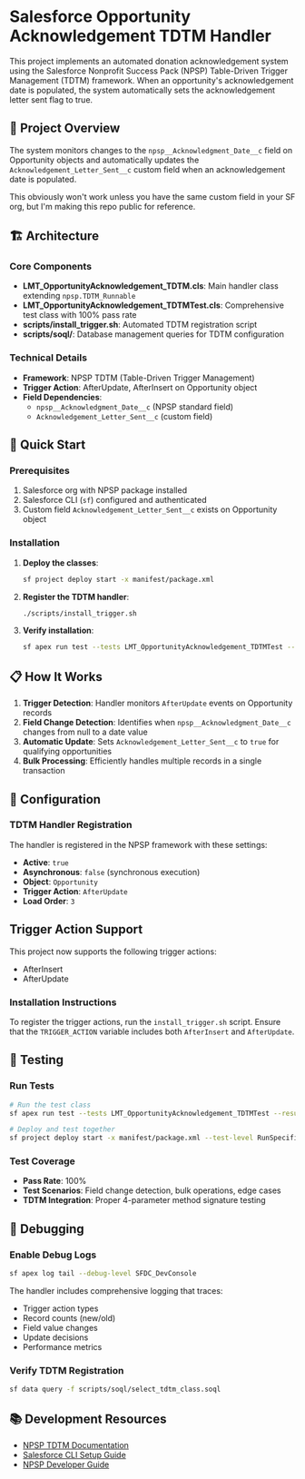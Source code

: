 # Salesforce Opportunity Acknowledgement TDTM Handler

This project implements an automated donation acknowledgement system using the Salesforce Nonprofit Success Pack (NPSP) Table-Driven Trigger Management (TDTM) framework. When an opportunity's acknowledgement date is populated, the system automatically sets the acknowledgement letter sent flag to true.

## 🎯 Project Overview

The system monitors changes to the `npsp__Acknowledgment_Date__c` field on Opportunity objects and automatically updates the `Acknowledgement_Letter_Sent__c` custom field when an acknowledgement date is populated. 

This obviously won't work unless you have the same custom field in your SF org, but I'm making this repo public for reference.

## 🏗️ Architecture

### Core Components

- **LMT_OpportunityAcknowledgement_TDTM.cls**: Main handler class extending `npsp.TDTM_Runnable`
- **LMT_OpportunityAcknowledgement_TDTMTest.cls**: Comprehensive test class with 100% pass rate
- **scripts/install_trigger.sh**: Automated TDTM registration script
- **scripts/soql/**: Database management queries for TDTM configuration

### Technical Details

- **Framework**: NPSP TDTM (Table-Driven Trigger Management)
- **Trigger Action**: AfterUpdate, AfterInsert on Opportunity object
- **Field Dependencies**: 
  - `npsp__Acknowledgment_Date__c` (NPSP standard field)
  - `Acknowledgement_Letter_Sent__c` (custom field)

## 🚀 Quick Start

### Prerequisites

1. Salesforce org with NPSP package installed
2. Salesforce CLI (`sf`) configured and authenticated
3. Custom field `Acknowledgement_Letter_Sent__c` exists on Opportunity object

### Installation

1. **Deploy the classes**:
   ```bash
   sf project deploy start -x manifest/package.xml
   ```

2. **Register the TDTM handler**:
   ```bash
   ./scripts/install_trigger.sh
   ```

3. **Verify installation**:
   ```bash
   sf apex run test --tests LMT_OpportunityAcknowledgement_TDTMTest --result-format human --synchronous
   ```

## 📋 How It Works

1. **Trigger Detection**: Handler monitors `AfterUpdate` events on Opportunity records
2. **Field Change Detection**: Identifies when `npsp__Acknowledgment_Date__c` changes from null to a date value
3. **Automatic Update**: Sets `Acknowledgement_Letter_Sent__c` to `true` for qualifying opportunities
4. **Bulk Processing**: Efficiently handles multiple records in a single transaction

## 🔧 Configuration

### TDTM Handler Registration

The handler is registered in the NPSP framework with these settings:

- **Active**: `true`
- **Asynchronous**: `false` (synchronous execution)
- **Object**: `Opportunity`
- **Trigger Action**: `AfterUpdate`
- **Load Order**: `3`

## Trigger Action Support

This project now supports the following trigger actions:
- AfterInsert
- AfterUpdate

### Installation Instructions

To register the trigger actions, run the `install_trigger.sh` script. Ensure that the `TRIGGER_ACTION` variable includes both `AfterInsert` and `AfterUpdate`.

## 🧪 Testing

### Run Tests

```bash
# Run the test class
sf apex run test --tests LMT_OpportunityAcknowledgement_TDTMTest --result-format human --synchronous

# Deploy and test together
sf project deploy start -x manifest/package.xml --test-level RunSpecifiedTests --tests LMT_OpportunityAcknowledgement_TDTMTest
```

### Test Coverage

- **Pass Rate**: 100%
- **Test Scenarios**: Field change detection, bulk operations, edge cases
- **TDTM Integration**: Proper 4-parameter method signature testing

## 🐛 Debugging

### Enable Debug Logs

```bash
sf apex log tail --debug-level SFDC_DevConsole
```

The handler includes comprehensive logging that traces:
- Trigger action types
- Record counts (new/old)
- Field value changes
- Update decisions
- Performance metrics

### Verify TDTM Registration

```bash
sf data query -f scripts/soql/select_tdtm_class.soql
```

## 📚 Development Resources

- [NPSP TDTM Documentation](https://help.salesforce.com/s/articleView?id=sfdo.npsp_deploy_apex_tdtm.htm&type=5)
- [Salesforce CLI Setup Guide](https://developer.salesforce.com/docs/atlas.en-us.sfdx_setup.meta/sfdx_setup/sfdx_setup_intro.htm)
- [NPSP Developer Guide](https://powerofus.force.com/s/article/NPSP-Developer-Guide)